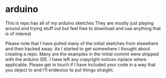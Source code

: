 # arduino

This is repo has all of my arduino sketches
They are mostly just playing around and trying stuff out but feel free to download and use
anything that is of interest

Please note that I have pulled many of the initial sketches from elsewhere and then hacked away. As I started to 
get somewhere I thought about creating a repo. Many are the examples in the initial commit were shipped with the arduino IDE.
I have left any copyright notices inplace where applicable. Please get in touch if I have included your code in a way that you object to and I'll endevour to put things straight.

